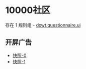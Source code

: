 # 10000社区

存在 1 规则组 - [dxwt.questionnaire.ui](/src/apps/dxwt.questionnaire.ui.ts)

## 开屏广告

- [快照-0](https://i.gkd.li/import/13255491)
- [快照-1](https://i.gkd.li/import/13259475)
